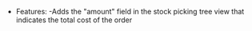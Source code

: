 - Features: \-Adds the "amount" field in the stock picking tree view that indicates the total cost of the order
